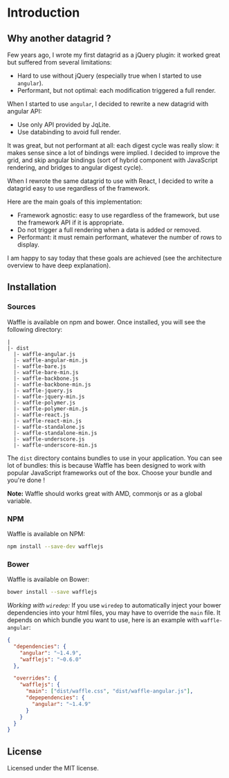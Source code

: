 # Introduction

## Why another datagrid ?

Few years ago, I wrote my first datagrid as a jQuery plugin: it worked great but suffered from several limitations:
- Hard to use without jQuery (especially true when I started to use `angular`).
- Performant, but not optimal: each modification triggered a full render.

When I started to use `angular`, I decided to rewrite a new datagrid with angular API:
- Use only API provided by JqLite.
- Use databinding to avoid full render.

It was great, but not performant at all: each digest cycle was really slow: it makes
sense since a lot of bindings were implied. I decided to improve the grid, and skip angular
bindings (sort of hybrid component with JavaScript rendering, and bridges to angular digest cycle).

When I rewrote the same datagrid to use with React, I decided to write a datagrid easy to use regardless of the framework.

Here are the main goals of this implementation:
- Framework agnostic: easy to use regardless of the framework, but use the framework API if it is appropriate.
- Do not trigger a full rendering when a data is added or removed.
- Performant: it must remain performant, whatever the number of rows to display.

I am happy to say today that these goals are achieved (see the architecture overview to have deep explanation).

## Installation

### Sources

Waffle is available on npm and bower. Once installed, you will see the following directory:

```
|
|- dist
  |- waffle-angular.js
  |- waffle-angular-min.js
  |- waffle-bare.js
  |- waffle-bare-min.js
  |- waffle-backbone.js
  |- waffle-backbone-min.js
  |- waffle-jquery.js
  |- waffle-jquery-min.js
  |- waffle-polymer.js
  |- waffle-polymer-min.js
  |- waffle-react.js
  |- waffle-react-min.js
  |- waffle-standalone.js
  |- waffle-standalone-min.js
  |- waffle-underscore.js
  |- waffle-underscore-min.js
```

The `dist` directory contains bundles to use in your application. You can see lot of bundles: this is because
Waffle has been designed to work with popular JavaScript frameworks out of the box.
Choose your bundle and you're done !

**Note:** Waffle should works great with AMD, commonjs or as a global variable.

### NPM

Waffle is available on NPM:

```bash
npm install --save-dev wafflejs
```

### Bower

Waffle is available on Bower:

```bash
bower install --save wafflejs
```

*Working with `wiredep`:* If you use `wiredep` to automatically inject your bower dependencies into your html files,
you may have to override the `main` file. It depends on which bundle you want to use, here is an example with `waffle-angular`:

```json
{
  "dependencies": {
    "angular": "~1.4.9",
    "wafflejs": "~0.6.0"
  },

  "overrides": {
    "wafflejs": {
      "main": ["dist/waffle.css", "dist/waffle-angular.js"],
      "depependencies": {
        "angular": "~1.4.9"
      }
    }
  }
}
```

## License

Licensed under the MIT license.
